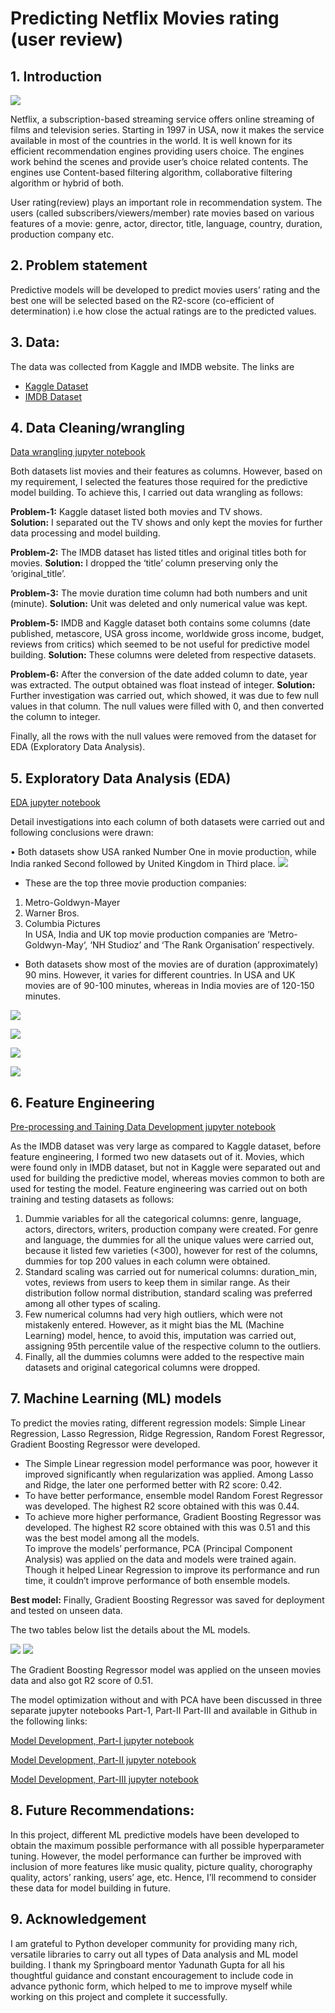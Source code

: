 # Predicting Netflix Movies rating (user review)

## 1. Introduction

![](https://github.com/damayantinaik/Springboard_Week_7_Capstone_Project_Netfilx/blob/main/netflix_picture.jpg)

Netflix, a subscription-based streaming service offers online streaming of films and television series. Starting in 1997 in USA, now it makes the service available in most of the countries in the world.   It is well known for its efficient recommendation engines providing users choice. The engines work behind the scenes and provide user’s choice related contents. The engines use Content-based filtering algorithm, collaborative filtering algorithm or hybrid of both.

User rating(review) plays an important role in recommendation system. The users (called subscribers/viewers/member) rate movies based on various features of a movie: genre, actor, director, title, language, country, duration, production company etc. 
 


## 2. Problem statement

Predictive models will be developed to predict movies users’ rating and the best one will be selected based on the R2-score (co-efficient of determination) i.e how close the actual ratings are to the predicted values.  


## 3. Data:
 
The data was collected from Kaggle and IMDB website. The links are 
* [Kaggle Dataset](https://www.kaggle.com/shivamb/netflix-shows)
* [IMDB Dataset](https://www.imdb.com/interfaces/)


 ## 4. Data Cleaning/wrangling
 [Data wrangling jupyter notebook](https://github.com/damayantinaik/Springboard_Week_7_Capstone_Project_Netfilx/blob/main/Data_Wrangling.ipynb)

Both datasets list movies and their features as columns. However, based on my requirement, I selected the features those required for the predictive model building. To achieve this, I carried out data wrangling as follows:

**Problem-1:** Kaggle dataset listed both movies and TV shows.  
**Solution:** I separated out the TV shows and only kept the movies for further data processing and model building.   

**Problem-2:** The IMDB dataset has listed titles and original titles both for movies. 
**Solution:** I dropped the ‘title’ column preserving only the ‘original_title’.

**Problem-3:** The movie duration time column had both numbers and unit (minute). 
**Solution:** Unit was deleted and only numerical value was kept.

**Problem-5:** IMDB and Kaggle dataset both contains some columns (date published, metascore, USA gross income, worldwide gross income, budget, reviews from critics) which seemed to be not useful for predictive model building. 
**Solution:** These columns were deleted from respective datasets.

**Problem-6:** After the conversion of the date added column to date, year was extracted. The output obtained was float instead of integer. 
**Solution:** Further investigation was carried out, which showed, it was due to few null values in that column. The null values were filled with 0, and then converted the column to integer.

Finally, all the rows with the null values were removed  from the dataset for EDA (Exploratory Data Analysis). 


## 5. Exploratory Data Analysis (EDA)
[EDA jupyter notebook](https://github.com/damayantinaik/Springboard_Week_7_Capstone_Project_Netfilx/blob/main/Exploratory_data_analysis.ipynb)
       
Detail investigations into each column of both datasets were carried out and following conclusions were drawn:

•	Both datasets show USA ranked Number One in movie production, while India ranked Second followed by United Kingdom in Third place.
![](https://github.com/damayantinaik/Springboard_Week_7_Capstone_Project_Netfilx/blob/main/Top_20_countries_in_Movie_production.png)

*	These are the top three movie production companies:

1. Metro-Goldwyn-Mayer 
2. Warner Bros.                 
3. Columbia Pictures   
In USA, India and UK top movie production companies are ‘Metro-Goldwyn-May‘, ‘NH Studioz’ and  ‘The Rank Organisation’ respectively. 

*	Both datasets show most of the movies are of duration (approximately) 90 mins. However, it varies for different countries. In USA and UK movies are of 90-100 minutes, whereas in India movies are of 120-150 minutes.


![](https://github.com/damayantinaik/Springboard_Week_7_Capstone_Project_Netfilx/blob/main/Overall_movie_duration.png)


![](https://github.com/damayantinaik/Springboard_Week_7_Capstone_Project_Netfilx/blob/main/USA_movie_duration.png)

![](https://github.com/damayantinaik/Springboard_Week_7_Capstone_Project_Netfilx/blob/main/Indian_movie_duration.png)

![](https://github.com/damayantinaik/Springboard_Week_7_Capstone_Project_Netfilx/blob/main/UK_movie_duration.png)




## 6. Feature Engineering
[Pre-processing and Taining Data Development jupyter notebook](https://github.com/damayantinaik/Springboard_Week_7_Capstone_Project_Netfilx/blob/main/Data_Preprocessing_training_data_development.ipynb)

As the IMDB dataset was very large as compared to Kaggle dataset, before feature engineering, I formed two new datasets out of it. Movies, which were found only in IMDB dataset, but not in Kaggle were separated out and used for building the predictive model, whereas movies common to both are used for testing the model. 
Feature engineering was carried out on both training and testing datasets as follows: 
1. Dummie variables for all the categorical columns: genre, language, actors, directors, writers, production company were created. For genre and language, the dummies for all the unique values were carried out, because it listed few varieties (<300),  however for rest of the columns, dummies for top 200 values in each column were obtained.
1. Standard scaling was carried out for numerical columns:  duration_min, votes, reviews from users to keep them in similar range.  As their distribution  follow normal distribution, standard scaling was preferred among all other types of scaling.
1. Few numerical columns had very high outliers, which were not mistakenly entered. However, as it might bias the ML (Machine Learning) model, hence, to avoid this, imputation was carried out, assigning  95th percentile value of the respective column to the outliers.
1. Finally, all the dummies columns were added to the respective main datasets and original categorical columns were dropped.

## 7. Machine Learning (ML) models

To predict the movies rating, different regression models: Simple Linear Regression, Lasso Regression, Ridge Regression, Random Forest Regressor, Gradient Boosting Regressor were developed. 

*	The Simple Linear regression model performance was poor, however it improved significantly when regularization was applied. Among Lasso and Ridge, the later one performed better with R2 score: 0.42. 
* To have better performance, ensemble model Random Forest Regressor was developed. The highest R2 score obtained with this was 0.44.  
* To achieve more higher performance, Gradient Boosting Regressor was developed. The highest R2 score obtained with this was 0.51 and this was the best model among all the models.        
To improve the models’ performance, PCA (Principal Component Analysis) was applied on the data and models were trained again. Though it helped Linear Regression to improve its performance and run time, it couldn’t improve performance of both ensemble models. 

**Best model:** Finally, Gradient Boosting Regressor was saved for deployment and tested on unseen data. 

The two tables below list the details about the ML models. 

![](https://github.com/damayantinaik/Springboard_Week_7_Capstone_Project_Netfilx/blob/main/all_models.png)
![](https://github.com/damayantinaik/Springboard_Week_7_Capstone_Project_Netfilx/blob/main/Report/gradient_boosting.png)

The Gradient Boosting Regressor model was applied on the unseen movies data and also got R2 score of 0.51.

The model optimization without and with PCA have been discussed in three separate jupyter notebooks Part-1, Part-II Part-III and available in Github in the following links:

[Model Development, Part-I jupyter notebook](https://github.com/damayantinaik/Springboard_Week_7_Capstone_Project_Netfilx/blob/main/Model_development_Part_I.ipynb)

[Model Development, Part-II jupyter notebook](https://github.com/damayantinaik/Springboard_Week_7_Capstone_Project_Netfilx/blob/main/Model_development_Part_II.ipynb)

[Model Development, Part-III jupyter notebook](https://github.com/damayantinaik/Springboard_Week_7_Capstone_Project_Netfilx/blob/main/Model_development_with_PCA_Part_III.ipynb)

## 8. Future Recommendations:
In this project, different ML predictive models have been developed to obtain the maximum possible performance with all possible hyperparameter tuning. However, the model performance can further be improved with inclusion of more features like music quality, picture quality, chorography quality, actors’ ranking, users’ age, etc. Hence, I’ll recommend to consider these data for model building in future.

## 9. Acknowledgement
I am grateful to Python developer community for providing many rich, versatile libraries to carry out all types of Data analysis and ML model building. I thank my Springboard mentor Yadunath Gupta for all his thoughtful guidance and constant encouragement to include code in advance pythonic form,  which helped to me to improve myself while working on this project and complete it successfully.  



